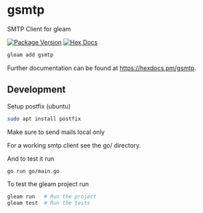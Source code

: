# gsmtp

SMTP Client for gleam

[![Package Version](https://img.shields.io/hexpm/v/smtp)](https://hex.pm/packages/gsmtp)
[![Hex Docs](https://img.shields.io/badge/hex-docs-ffaff3)](https://hexdocs.pm/gsmtp/)

```sh
gleam add gsmtp
```

Further documentation can be found at <https://hexdocs.pm/gsmtp>.

## Development

Setup postfix (ubuntu)

```sh
sudo apt install postfix
```

Make sure to send mails local only

For a working smtp client see the go/ directory.

And to test it run

```sh
go run go/main.go
```

To test the gleam project run

```sh
gleam run   # Run the project
gleam test  # Run the tests
```
